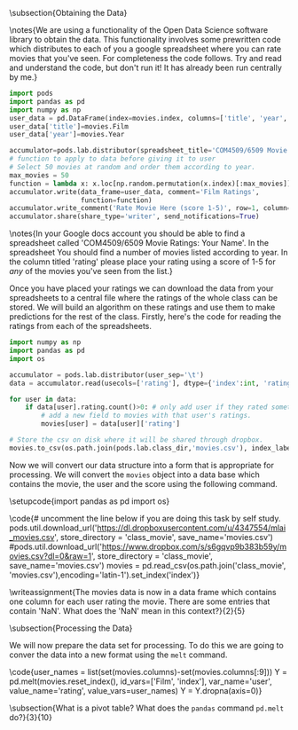 \subsection{Obtaining the Data}

\notes{We are using a functionality of the Open Data Science software library to obtain the data. This functionality involves some prewritten code which distributes to each of you a google spreadsheet where you can rate movies that you've seen. For completeness the code follows. Try and read and understand the code, but don't run it! It has already been run centrally by me.}

```python
import pods
import pandas as pd
import numpy as np
user_data = pd.DataFrame(index=movies.index, columns=['title', 'year', 'rating', 'prediction'])
user_data['title']=movies.Film
user_data['year']=movies.Year

accumulator=pods.lab.distributor(spreadsheet_title='COM4509/6509 Movie Ratings:', user_sep='\t')
# function to apply to data before giving it to user 
# Select 50 movies at random and order them according to year.
max_movies = 50
function = lambda x: x.loc[np.random.permutation(x.index)[:max_movies]].sort(columns='year')
accumulator.write(data_frame=user_data, comment='Film Ratings', 
                  function=function)
accumulator.write_comment('Rate Movie Here (score 1-5)', row=1, column=4)
accumulator.share(share_type='writer', send_notifications=True)
```

\notes{In your Google docs account you should be able to find a spreadsheet called 'COM4509/6509 Movie Ratings: Your Name'. In the spreadsheet You should find a number of movies listed according to year. In the column titled 'rating' please place your rating using a score of 1-5 for *any* of the movies you've seen from the list.}

Once you have placed your ratings we can download the data from your spreadsheets to a central file where the ratings of the whole class can be stored. We will build an algorithm on these ratings and use them to make predictions for the rest of the class. Firstly, here's the code for reading the ratings from each of the spreadsheets.

```python
import numpy as np
import pandas as pd
import os

accumulator = pods.lab.distributor(user_sep='\t')
data = accumulator.read(usecols=['rating'], dtype={'index':int, 'rating':np.float64}, header=2)

for user in data:
    if data[user].rating.count()>0: # only add user if they rated something
        # add a new field to movies with that user's ratings.
        movies[user] = data[user]['rating']

# Store the csv on disk where it will be shared through dropbox.
movies.to_csv(os.path.join(pods.lab.class_dir,'movies.csv'), index_label='index')
```

Now we will convert our data structure into a form that is appropriate for processing. We will convert the `movies` object into a data base which contains the movie, the user and the score using the following command.

\setupcode{import pandas as pd
import os}

\code{# uncomment the line below if you are doing this task by self study.
pods.util.download_url('https://dl.dropboxusercontent.com/u/4347554/mlai_movies.csv', store_directory = 'class_movie', save_name='movies.csv')
#pods.util.download_url('https://www.dropbox.com/s/s6gqvp9b383b59y/movies.csv?dl=0&raw=1', store_directory = 'class_movie', save_name='movies.csv')
movies = pd.read_csv(os.path.join('class_movie', 'movies.csv'),encoding='latin-1').set_index('index')}

\writeassignment{The movies data is now in a data frame which contains one column for each user rating the movie. There are some entries that contain 'NaN'. What does the 'NaN' mean in this context?}{2}{5}

\subsection{Processing the Data}

We will now prepare the data set for processing. To do this we are going to conver the data into a new format using the `melt` command.

\code{user_names = list(set(movies.columns)-set(movies.columns[:9]))
Y = pd.melt(movies.reset_index(), id_vars=['Film', 'index'], 
            var_name='user', value_name='rating', 
            value_vars=user_names)
Y = Y.dropna(axis=0)}

\subsection{What is a pivot table? What does the `pandas` command `pd.melt` do?}{3}{10}

